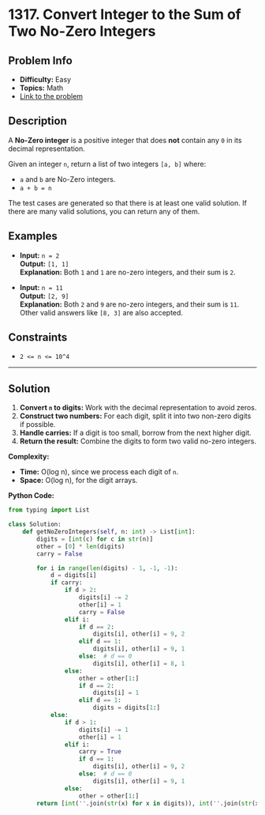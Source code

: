 # 1317. Convert Integer to the Sum of Two No-Zero Integers

## Problem Info

- **Difficulty:** Easy
- **Topics:** Math
- [Link to the problem](https://leetcode.com/problems/convert-integer-to-the-sum-of-two-no-zero-integers/)

## Description

A **No-Zero integer** is a positive integer that does **not** contain any `0` in its decimal representation.

Given an integer `n`, return a list of two integers `[a, b]` where:

- `a` and `b` are No-Zero integers.
- `a + b = n`

The test cases are generated so that there is at least one valid solution. If there are many valid solutions, you can return any of them.

## Examples

- **Input:** `n = 2`  
  **Output:** `[1, 1]`  
  **Explanation:** Both `1` and `1` are no-zero integers, and their sum is `2`.

- **Input:** `n = 11`  
  **Output:** `[2, 9]`  
  **Explanation:** Both `2` and `9` are no-zero integers, and their sum is `11`. Other valid answers like `[8, 3]` are also accepted.

## Constraints

- `2 <= n <= 10^4`

---

## Solution

1. **Convert `n` to digits:** Work with the decimal representation to avoid zeros.
2. **Construct two numbers:** For each digit, split it into two non-zero digits if possible.
3. **Handle carries:** If a digit is too small, borrow from the next higher digit.
4. **Return the result:** Combine the digits to form two valid no-zero integers.

**Complexity:**

- **Time:** O(log n), since we process each digit of `n`.
- **Space:** O(log n), for the digit arrays.

**Python Code:**

```python
from typing import List

class Solution:
    def getNoZeroIntegers(self, n: int) -> List[int]:
        digits = [int(c) for c in str(n)]
        other = [0] * len(digits)
        carry = False

        for i in range(len(digits) - 1, -1, -1):
            d = digits[i]
            if carry:
                if d > 2:
                    digits[i] -= 2
                    other[i] = 1
                    carry = False
                elif i:
                    if d == 2:
                        digits[i], other[i] = 9, 2
                    elif d == 1:
                        digits[i], other[i] = 9, 1
                    else:  # d == 0
                        digits[i], other[i] = 8, 1
                else:
                    other = other[1:]
                    if d == 2:
                        digits[i] = 1
                    elif d == 1:
                        digits = digits[1:]
            else:
                if d > 1:
                    digits[i] -= 1
                    other[i] = 1
                elif i:
                    carry = True
                    if d == 1:
                        digits[i], other[i] = 9, 2
                    else:  # d == 0
                        digits[i], other[i] = 9, 1
                else:
                    other = other[1:]
        return [int(''.join(str(x) for x in digits)), int(''.join(str(x) for x in other))]
```